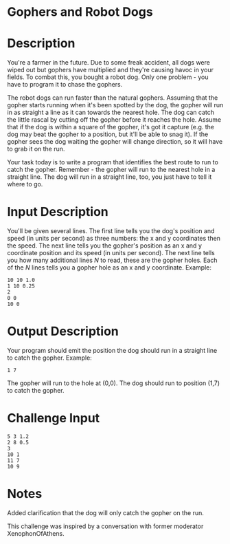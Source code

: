 # Gophers and Robot Dogs
<div class="md"><h1>Description</h1>
<p>You're a farmer in the future. Due to some freak accident, all dogs were wiped out but gophers have multiplied and they're causing havoc in your fields. To combat this, you bought a robot dog. Only one problem - you have to program it to chase the gophers. </p>
<p>The robot dogs can run faster than the natural gophers. Assuming that the gopher starts running when it's been spotted by the dog, the gopher will run in as straight a line as it can towards the nearest hole. The dog can catch the little rascal by cutting off the gopher before it reaches the hole. Assume that if the dog is within a square of the gopher, it's got it capture (e.g. the dog may beat the gopher to a position, but it'll be able to snag it). If the gopher sees the dog waiting the gopher will change direction, so it will have to grab it on the run.</p>
<p>Your task today is to write a program that identifies the best route to run to catch the gopher. Remember - the gopher will run to the nearest hole in a straight line. The dog will run in a straight line, too, you just have to tell it where to go. </p>
<h1>Input Description</h1>
<p>You'll be given several lines. The first line tells you the dog's position and speed (in units per second) as three numbers: the x and y coordinates then the speed. The next line tells you the gopher's position as an x and y coordinate position and its speed (in units per second). The next line tells you how many additional lines <em>N</em> to read, these are the gopher holes. Each of the <em>N</em> lines tells you a gopher hole as an x and y coordinate. Example:</p>
<pre><code>10 10 1.0
1 10 0.25
2
0 0
10 0
</code></pre>
<h1>Output Description</h1>
<p>Your program should emit the position the dog should run in a straight line to catch the gopher. Example:</p>
<pre><code>1 7
</code></pre>
<p>The gopher will run to the hole at (0,0). The dog should run to position (1,7) to catch the gopher. </p>
<h1>Challenge Input</h1>
<pre><code>5 3 1.2
2 8 0.5
3
10 1
11 7
10 9
</code></pre>
<h1>Notes</h1>
<p>Added clarification that the dog will only catch the gopher on the run. </p>
<p>This challenge was inspired by a conversation with former moderator XenophonOfAthens.</p>
</div>
